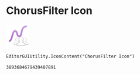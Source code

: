 # ChorusFilter Icon
![](/img/ChorusFilter%20Icon.png)

``` CSharp
EditorGUIUtility.IconContent("ChorusFilter Icon")
```
```
3893684679439407891
```
